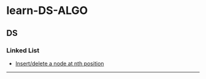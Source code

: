 # learn-DS-ALGO

## DS
### Linked List
* [Insert/delete a node at nth position](https://github.com/csk1116/learn-DS-ALGO/blob/main/linked-list-insert-delete.cpp)
---
